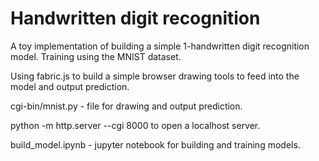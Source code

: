 # Handwritten digit recognition
A toy implementation of building a simple 1-handwritten digit recognition model. Training using the MNIST dataset.

Using fabric.js to build a simple browser drawing tools to feed into the model and output prediction.

cgi-bin/mnist.py - file for drawing and output prediction.

python -m http.server --cgi 8000 to open a localhost server.

build_model.ipynb - jupyter notebook for building and training models.
